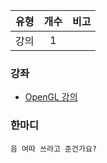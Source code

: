 | 유형 | 개수 | 비고 |
| :--: | :--: | :--: |
| 강의 | 1 | |

### 강좌
- [OpenGL 강의](http://cafe.naver.com/minecraftpe/2261324)

### 한마디
```
음 여따 쓰라고 준건가요?
```
